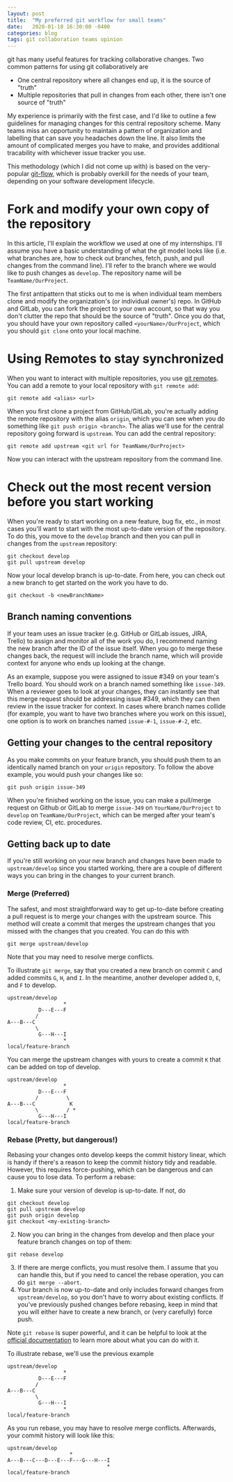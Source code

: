 ```yaml
---
layout: post
title:  "My preferred git workflow for small teams"
date:   2020-01-18 16:30:00 -0400
categories: blog
tags: git collaboration teams opinion
---
```


git has many useful features for tracking collaborative changes. Two common patterns for using git collaboratively are 

* One central repository where all changes end up, it is the source of "truth"
* Multiple repositories that pull in changes from each other, there isn't one source of "truth"

My experience is primarily with the first case, and I'd like to outline a few guidelines for managing changes for this central repository scheme. Many teams miss an opportunity to maintain a pattern of organization and labelling that can save you headaches down the line. It also limits the amount of complicated merges you have to make, and provides additional tracability with whichever issue tracker you use.

This methodology (which I did not come up with) is based on the very-popular [git-flow](https://nvie.com/posts/a-successful-git-branching-model/), which is probably overkill for the needs of your team, depending on your software development lifecycle.

# Fork and modify your own copy of the repository

In this article, I'll explain the workflow we used at one of my internships. I'll assume you have a basic understanding of what the git model looks like (i.e. what branches are, how to check out branches, fetch, push, and pull changes from the command line). I'll refer to the branch where we would like to push changes as `develop`. The repository name will be `TeamName/OurProject`.

The first antipattern that sticks out to me is when individual team members clone and modify the organization's (or individual owner's) repo. In GitHub and GitLab, you can fork the project to your own account, so that way you don't clutter the repo that should be the source of "truth". Once you do that, you should have your own repository called `<yourName>/OurProject`, which you should `git clone` onto your local machine.

# Using Remotes to stay synchronized

When you want to interact with multiple repositories, you use [git remotes](https://git-scm.com/book/en/v2/Git-Basics-Working-with-Remotes). You can add a remote to your local repository with `git remote add`:
```
git remote add <alias> <url>
```

When you first clone a project from GitHub/GitLab, you're actually adding the remote repository with the alias `origin`, which you can see when you do something like `git push origin <branch>`. The alias we'll use for the central repository going forward is `upstream`. You can add the central repository:

```
git remote add upstream <git url for TeamName/OurProject>
```

Now you can interact with the upstream repository from the command line.



# Check out the most recent version before you start working

When you're ready to start working on a new feature, bug fix, etc., in most cases you'll want to start with the most up-to-date version of the repository. To do this, you move to the `develop` branch and then you can pull in changes from the `upstream` repository:

```
git checkout develop
git pull upstream develop
```

Now your local develop branch is up-to-date. From here, you can check out a new branch to get started on the work you have to do.

```
git checkout -b <newBranchName>
```

## Branch naming conventions

If your team uses an issue tracker (e.g. GitHub or GitLab issues, JIRA, Trello) to assign and monitor all of the work you do, I recommend naming the new branch after the ID of the issue itself. When you go to merge these changes back, the request will include the branch name, which will provide context for anyone who ends up looking at the change.

As an example, suppose you were assigned to issue #349 on your team's Trello board. You should work on a branch named something like `issue-349`. When a reviewer goes to look at your changes, they can instantly see that this merge request should be addressing issue #349, which they can then review in the issue tracker for context. In cases where branch names collide (for example, you want to have two branches where you work on this issue), one option is to work on branches named `issue-#-1`, `issue-#-2`, etc.

## Getting your changes to the central repository

As you make commits on your feature branch, you should push them to an identically named branch on your `origin` repository. To follow the above example, you would push your changes like so:

```
git push origin issue-349
```

When you're finished working on the issue, you can make a pull/merge request on Github or GitLab to merge `issue-349` on `YourName/OurProject` to `develop` on `TeamName/OurProject`, which can be merged after your team's code review, CI, etc. procedures.

## Getting back up to date

If you're still working on your new branch and changes have been made to `upstream/develop` since you started working, there are a couple of different ways you can bring in the changes to your current branch. 

### Merge (Preferred)

The safest, and most straightforward way to get up-to-date before creating a pull request is to merge your changes with the upstream source. This method will create a commit that merges the upstream changes that you missed with the changes that you created. You can do this with

```
git merge upstream/develop
```

Note that you may need to resolve merge conflicts.

To illustrate `git merge`, say that you created a new branch on commit `C` and added commits `G`, `H`, and `I`. In the meantime, another developer added `D`, `E`, and `F` to develop. 

```
upstream/develop
                  *
          D---E---F
         /
A---B---C
         \
          G---H---I
                  *
local/feature-branch
```

You can merge the upstream changes with yours to create a commit `K` that can be added on top of develop.

```
upstream/develop
                  *
          D---E---F
         /         \
A---B---C           K
         \         / *
          G---H---I
local/feature-branch
```

### Rebase (Pretty, but dangerous!)

Rebasing your changes onto develop keeps the commit history linear, which is handy if there's a reason to keep the commit history tidy and readable. However, this requires force-pushing, which can be dangerous and can cause you to lose data. To perform a rebase:

1. Make sure your version of develop is up-to-date. If not, do
```
git checkout develop
git pull upstream develop
git push origin develop
git checkout <my-existing-branch>
```
2. Now you can bring in the changes from develop and then place your feature branch changes on top of them:
```
git rebase develop
```
3. If there are merge conflicts, you must resolve them. I assume that you can handle this, but if you need to cancel the rebase operation, you can do `git merge --abort`.
4. Your branch is now up-to-date and only includes forward changes from `upstream/develop`, so you don't have to worry about existing conflicts. If you've previously pushed changes before rebasing, keep in mind that you will either have to create a new branch, or (very carefully) force push.

Note `git rebase` is super powerful, and it can be helpful to look at the [official documentation](https://git-scm.com/docs/git-rebase) to learn more about what you can do with it.

To illustrate rebase, we'll use the previous example

```
upstream/develop
                  *
          D---E---F
         /
A---B---C
         \
          G---H---I
                  *
local/feature-branch
```

As you run rebase, you may have to resolve merge conflicts. Afterwards, your commit history will look like this: 

```
upstream/develop
                    *    
A---B---C---D---E---F---G---H---I
                                *
local/feature-branch
```
